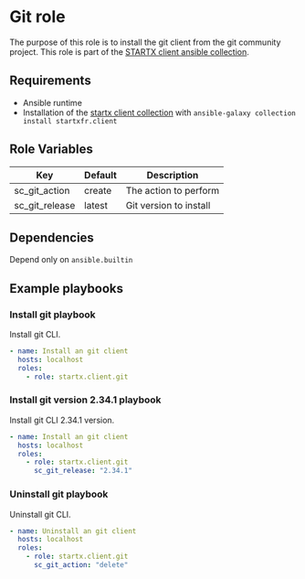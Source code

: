 # Git role

The purpose of this role is to install the git client from the git community project.
This role is part of the [STARTX client ansible collection](https://galaxy.ansible.com/startxfr/client).

## Requirements

- Ansible runtime
- Installation of the [startx client collection](https://galaxy.ansible.com/startxfr/client) with `ansible-galaxy collection install startxfr.client`

## Role Variables

| Key            | Default | Description            |
| -------------- | ------- | ---------------------- |
| sc_git_action  | create  | The action to perform  |
| sc_git_release | latest  | Git version to install |

## Dependencies

Depend only on `ansible.builtin`

## Example playbooks

### Install git playbook

Install git CLI.

```yaml
- name: Install an git client
  hosts: localhost
  roles:
    - role: startx.client.git
```

### Install git version 2.34.1 playbook

Install git CLI 2.34.1 version.

```yaml
- name: Install an git client
  hosts: localhost
  roles:
    - role: startx.client.git
      sc_git_release: "2.34.1"
```

### Uninstall git playbook

Uninstall git CLI.

```yaml
- name: Uninstall an git client
  hosts: localhost
  roles:
    - role: startx.client.git
      sc_git_action: "delete"
```
